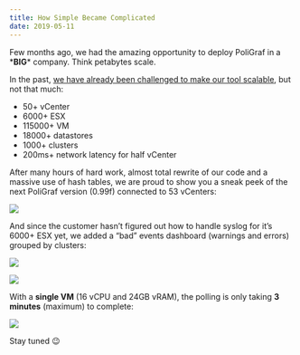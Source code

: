 ```yaml
---
title: How Simple Became Complicated
date: 2019-05-11
---
```



Few months ago, we had the amazing opportunity to deploy PoliGraf in a \***BIG**\* company. Think petabytes scale.

In the past, [we have already been challenged to make our tool scalable](http://www.poligraf.io/big-scale-ability/), but not that much:

*   50+ vCenter
*   6000+ ESX
*   115000+ VM
*   18000+ datastores
*   1000+ clusters
*   200ms+ network latency for half vCenter

After many hours of hard work, almost total rewrite of our code and a massive use of hash tables, we are proud to show you a sneak peek of the next PoliGraf version (0.99f) connected to 53 vCenters:

[![](/img/poligraf099f_superstats.jpg)](http://www.poligraf.io/how-simple-became-complicated/poligraf099f_superstats/)

And since the customer hasn’t figured out how to handle syslog for it’s 6000+ ESX yet, we added a “bad” events dashboard (warnings and errors) grouped by clusters:

[![](/img/poligraf099f_badevents.jpg)](http://www.poligraf.io/how-simple-became-complicated/poligraf099f_badevents/)

[![](/img/poligraf099f_exevents-1.jpg)](http://www.poligraf.io/poligraf099f_exevents-2/)

With a **single VM** (16 vCPU and 24GB vRAM), the polling is only taking **3 minutes** (maximum) to complete:

[![](/img/poligraf099f_pullexectime.jpg)](http://www.poligraf.io/how-simple-became-complicated/poligraf099f_pullexectime/)

Stay tuned 😉
